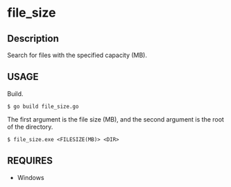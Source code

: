 # file_size

## Description  
Search for files with the specified capacity (MB).

## USAGE
Build.  
```
$ go build file_size.go
```
The first argument is the file size (MB), and the second argument is the root of the directory.  
```
$ file_size.exe <FILESIZE(MB)> <DIR>
```

## REQUIRES
- Windows
